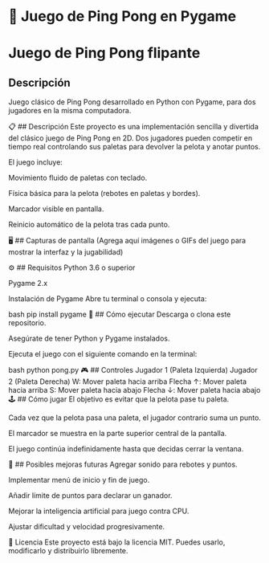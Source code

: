 # 🎾 Juego de Ping Pong en Pygame
# Juego de Ping Pong flipante

## Descripción

Juego clásico de Ping Pong desarrollado en Python con Pygame, para dos jugadores en la misma computadora.

📋 ## Descripción
Este proyecto es una implementación sencilla y divertida del clásico juego de Ping Pong en 2D. Dos jugadores pueden competir en tiempo real controlando sus paletas para devolver la pelota y anotar puntos.

El juego incluye:

Movimiento fluido de paletas con teclado.

Física básica para la pelota (rebotes en paletas y bordes).

Marcador visible en pantalla.

Reinicio automático de la pelota tras cada punto.

🖥️ ## Capturas de pantalla
(Agrega aquí imágenes o GIFs del juego para mostrar la interfaz y la jugabilidad)

⚙️ ## Requisitos
Python 3.6 o superior

Pygame 2.x

Instalación de Pygame
Abre tu terminal o consola y ejecuta:

bash
pip install pygame
🚀 ## Cómo ejecutar
Descarga o clona este repositorio.

Asegúrate de tener Python y Pygame instalados.

Ejecuta el juego con el siguiente comando en la terminal:

bash
python pong.py
🎮 ## Controles
Jugador 1 (Paleta Izquierda)	Jugador 2 (Paleta Derecha)
W: Mover paleta hacia arriba	Flecha ↑: Mover paleta hacia arriba
S: Mover paleta hacia abajo	Flecha ↓: Mover paleta hacia abajo
🕹️ ## Cómo jugar
El objetivo es evitar que la pelota pase tu paleta.

Cada vez que la pelota pasa una paleta, el jugador contrario suma un punto.

El marcador se muestra en la parte superior central de la pantalla.

El juego continúa indefinidamente hasta que decidas cerrar la ventana.

🔧 ## Posibles mejoras futuras
Agregar sonido para rebotes y puntos.

Implementar menú de inicio y fin de juego.

Añadir límite de puntos para declarar un ganador.

Mejorar la inteligencia artificial para juego contra CPU.

Ajustar dificultad y velocidad progresivamente.

📄 Licencia
Este proyecto está bajo la licencia MIT. Puedes usarlo, modificarlo y distribuirlo libremente.
